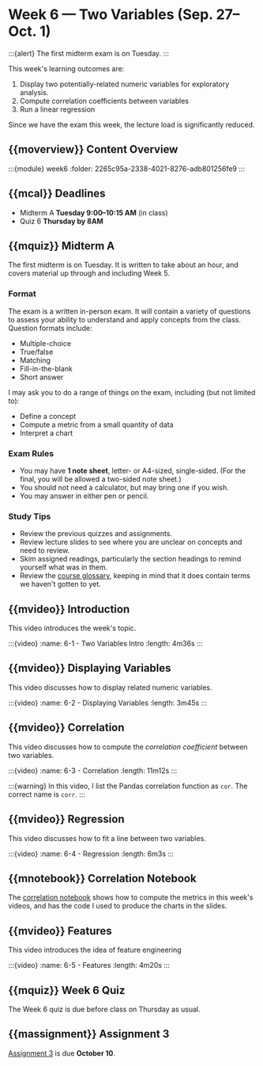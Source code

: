 # Week 6 — Two Variables (Sep. 27–Oct. 1)

:::{alert}
The first midterm exam is on Tuesday.
:::

This week's learning outcomes are:

1.  Display two potentially-related numeric variables for exploratory analysis.
2.  Compute correlation coefficients between variables
3.  Run a linear regression

Since we have the exam this week, the lecture load is significantly reduced.

## {{moverview}} Content Overview

:::{module} week6
:folder: 2265c95a-2338-4021-8276-adb801256fe9
:::

## {{mcal}} Deadlines

- Midterm A **Tuesday 9:00–10:15 AM** (in class)
- Quiz 6 **Thursday by 8AM**

## {{mquiz}} Midterm A

The first midterm is on Tuesday.  It is written to take about an hour, and covers material
up through and including Week 5.

### Format

The exam is a written in-person exam.  It will contain a variety of questions to assess your ability
to understand and apply concepts from the class.  Question formats include:

- Multiple-choice
- True/false
- Matching
- Fill-in-the-blank
- Short answer

I may ask you to do a range of things on the exam, including (but not limited to):

- Define a concept
- Compute a metric from a small quantity of data
- Interpret a chart

### Exam Rules

- You may have **1 note sheet**, letter- or A4-sized, single-sided.  (For the final, you will be allowed a two-sided note sheet.)
- You should not need a calculator, but may bring one if you wish.
- You may answer in either pen or pencil.

### Study Tips

- Review the previous quizzes and assignments.
- Review lecture slides to see where you are unclear on concepts and need to review.
- Skim assigned readings, particularly the section headings to remind yourself what was in them.
- Review the [course glossary](../glossary.md), keeping in mind that it does contain terms we haven't gotten to yet.

## {{mvideo}} Introduction

This video introduces the week's topic.

:::{video}
:name: 6-1 - Two Variables Intro
:length: 4m36s
:::

## {{mvideo}} Displaying Variables

This video discusses how to display related numeric variables.

:::{video}
:name: 6-2 - Displaying Variables
:length: 3m45s
:::

## {{mvideo}} Correlation

This video discusses how to compute the *correlation coefficient* between two variables.

:::{video}
:name: 6-3 - Correlation
:length: 11m12s
:::

:::{warning}
In this video, I list the Pandas correlation function as `cor`. The correct name is `corr`.
:::

## {{mvideo}} Regression

This video discusses how to fit a line between two variables.

:::{video}
:name: 6-4 - Regression
:length: 6m3s
:::

## {{mnotebook}} Correlation Notebook

The [correlation notebook](../../resources/tutorials/Correlation.ipynb) shows how to compute the metrics in this week's videos, and has the code I used to produce the charts in the slides.

## {{mvideo}} Features

This video introduces the idea of feature engineering

:::{video}
:name: 6-5 - Features
:length: 4m20s
:::

## {{mquiz}} Week 6 Quiz

The Week 6 quiz is due before class on Thursday as usual.

## {{massignment}} Assignment 3

[Assignment 3](../../assignments/A3/index.md) is due **October 10**.
